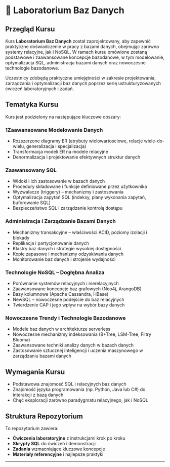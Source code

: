 # 📌 Laboratorium Baz Danych

## Przegląd Kursu
Kurs **Laboratorium Baz Danych** został zaprojektowany, aby zapewnić praktyczne doświadczenie w pracy z bazami danych, obejmując zarówno systemy relacyjne, jak i NoSQL. W ramach kursu omówione zostaną podstawowe i zaawansowane koncepcje bazodanowe, w tym modelowanie, optymalizacja SQL, administracja bazami danych oraz nowoczesne technologie bazodanowe.

Uczestnicy zdobędą praktyczne umiejętności w zakresie projektowania, zarządzania i optymalizacji baz danych poprzez serię ustrukturyzowanych ćwiczeń laboratoryjnych i zadań.

## Tematyka Kursu
Kurs jest podzielony na następujące kluczowe obszary:

### 1Zaawansowane Modelowanie Danych
- Rozszerzone diagramy ER (atrybuty wielowartościowe, relacje wiele-do-wielu, generalizacja i specjalizacja)
- Transformacja modeli ER na modele relacyjne
- Denormalizacja i projektowanie efektywnych struktur danych

### Zaawansowany SQL
- Widoki i ich zastosowanie w bazach danych
- Procedury składowane i funkcje definiowane przez użytkownika
- Wyzwalacze (triggery) – mechanizmy i zastosowania
- Optymalizacja zapytań SQL (indeksy, plany wykonania zapytań, buforowanie SQL)
- Bezpieczeństwo SQL i zarządzanie kontrolą dostępu

### Administracja i Zarządzanie Bazami Danych
- Mechanizmy transakcyjne – właściwości ACID, poziomy izolacji i blokady
- Replikacja i partycjonowanie danych
- Klastry baz danych i strategie wysokiej dostępności
- Kopie zapasowe i mechanizmy odzyskiwania danych
- Monitorowanie baz danych i strojenie wydajności

### Technologie NoSQL – Dogłębna Analiza
- Porównanie systemów relacyjnych i nierelacyjnych
- Zaawansowane koncepcje baz grafowych (Neo4j, ArangoDB)
- Bazy kolumnowe (Apache Cassandra, HBase)
- NewSQL – nowoczesne podejście do baz relacyjnych
- Twierdzenie CAP i jego wpływ na wybór bazy danych

### Nowoczesne Trendy i Technologie Bazodanowe
- Modele baz danych w architekturze serverless
- Nowoczesne mechanizmy indeksowania (B+Tree, LSM-Tree, Filtry Blooma)
- Zaawansowane techniki analizy danych w bazach danych
- Zastosowanie sztucznej inteligencji i uczenia maszynowego w zarządzaniu bazami danych

## Wymagania Kursu
- Podstawowa znajomość SQL i relacyjnych baz danych
- Znajomość języka programowania (np. Python, Java lub C#) do interakcji z bazą danych
- Chęć eksploracji zarówno paradygmatu relacyjnego, jak i NoSQL

## Struktura Repozytorium
To repozytorium zawiera:
- **Ćwiczenia laboratoryjne** z instrukcjami krok po kroku
- **Skrypty SQL** do ćwiczeń i demonstracji
- **Zadania** wzmacniające kluczowe koncepcje
- **Materiały referencyjne** i najlepsze praktyki

---
